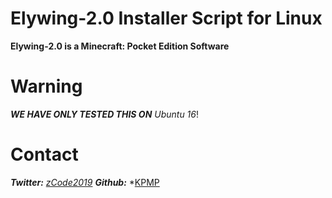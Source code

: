 # Elywing-2.0 Installer Script for Linux
**Elywing-2.0 is a Minecraft: Pocket Edition Software**

# Warning
***WE HAVE ONLY TESTED THIS ON*** *Ubuntu 16*!

# Contact
***Twitter:*** *[zCode2019](twitter.com/zCode2019)*
***Github:*** *[KPMP](github.com/KryptoniteMP-Team)
